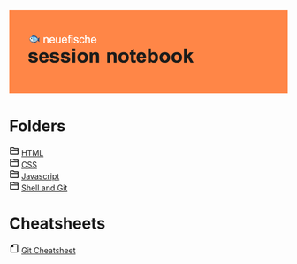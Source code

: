 ![banner image](banner.png)

# Folders

![Folder Icon](icons/folder.png) [HTML](css/README.md)<br>
![Folder Icon](icons/folder.png) [CSS](html/README.md)<br>
![Folder Icon](icons/folder.png) [Javascript](javascript/README.md)<br>
![Folder Icon](icons/folder.png) [Shell and Git](shell-and-git/README.md)<br>

# Cheatsheets

![Folder Icon](icons/file.png) [Git Cheatsheet](shell-and-git/git-cheatsheet.md)
